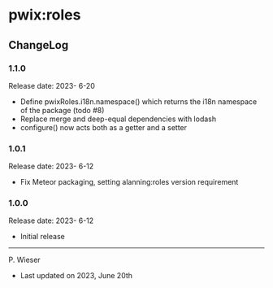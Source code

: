 # pwix:roles

## ChangeLog

### 1.1.0

Release date: 2023- 6-20

- Define pwixRoles.i18n.namespace() which returns the i18n namespace of the package (todo #8)
- Replace merge and deep-equal dependencies with lodash
- configure() now acts both as a getter and a setter

### 1.0.1

Release date: 2023- 6-12

- Fix Meteor packaging, setting alanning:roles version requirement

### 1.0.0

Release date: 2023- 6-12

- Initial release

---
P. Wieser
- Last updated on 2023, June 20th
